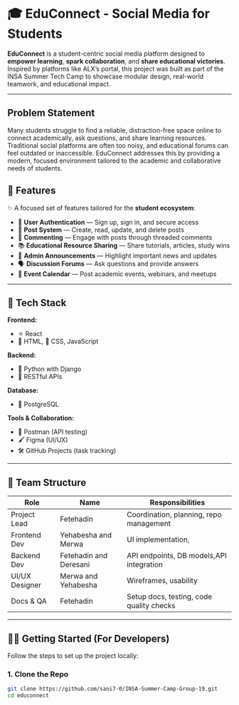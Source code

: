 # 🎓 EduConnect - Social Media for Students

**EduConnect** is a student-centric social media platform designed to **empower learning**, **spark collaboration**, and **share educational victories**. Inspired by platforms like ALX’s portal, this project was built as part of the INSA Summer Tech Camp to showcase modular design, real-world teamwork, and educational impact.

---
## Problem Statement
Many students struggle to find a reliable, distraction-free space online to connect academically, ask questions, and share learning resources. Traditional social platforms are often too noisy, and educational forums can feel outdated or inaccessible. EduConnect addresses this by providing a modern, focused environment tailored to the academic and collaborative needs of students.

## 🚀 Features

✨ A focused set of features tailored for the **student ecosystem**:

- 🔐 **User Authentication** — Sign up, sign in, and secure access
- 📝 **Post System** — Create, read, update, and delete posts
- 💬 **Commenting** — Engage with posts through threaded comments
- 📚 **Educational Resource Sharing** — Share tutorials, articles, study wins
- 📢 **Admin Announcements** — Highlight important news and updates
- 🗣 **Discussion Forums** — Ask questions and provide answers
- 📆 **Event Calendar** — Post academic events, webinars, and meetups

---

## 🧱 Tech Stack

**Frontend:**

- ⚛️ React
- 📄 HTML, 🎨 CSS,  JavaScript

**Backend:**

- 🐍 Python with Django
- 📡 RESTful APIs

**Database:**

- 🐘 PostgreSQL

**Tools & Collaboration:**

- 🧪 Postman (API testing)
- 🖌️ Figma (UI/UX)
- 🛠 GitHub Projects (task tracking)

---

## 👥 Team Structure

| Role               | Name                    | Responsibilities                        |
| ------------------ | ----------------------- | --------------------------------------- |
|  Project Lead     | Fetehadin               | Coordination, planning, repo management |
|  Frontend Dev     | Yehabesha and Merwa     | UI implementation,       |
|  Backend Dev      | Fetehadin and Deresani | API endpoints, DB models,API integration|
|  UI/UX Designer   | Merwa and Yehabesha     | Wireframes, usability    |
|  Docs & QA        | Fetehadin               | Setup docs, testing, code quality checks|

---

## 🧑‍💻 Getting Started (For Developers)

Follow the steps to set up the project locally:

### 1. Clone the Repo

```bash
git clone https://github.com/sani7-0/INSA-Summer-Camp-Group-19.git
cd educonnect
